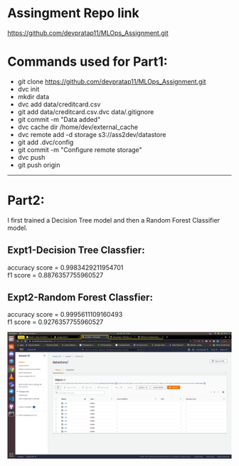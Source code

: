 # Assingment Repo link 
https://github.com/devpratap11/MLOps_Assignment.git

# Commands used for Part1:

* git clone https://github.com/devpratap11/MLOps_Assignment.git
* dvc init
* mkdir data
* dvc add data/creditcard.csv
* git add data/creditcard.csv.dvc data/.gitignore
* git commit -m "Data added"
* dvc cache dir /home/dev/external_cache
* dvc remote add -d storage s3://ass2dev/datastore
* git add .dvc/config
* git commit -m "Configure remote storage"
* dvc push
* git push origin
----------------------------------------------------------------------
# Part2:
I first trained a Decision Tree model and then a Random Forest Classifier model.
## Expt1-Decision Tree Classfier:
accuracy score = 0.9983429211954701  
f1 score = 0.8876357755960527
## Expt2-Random Forest Classfier:
accuracy score = 0.9995611109160493  
f1 score = 0.9276357755960527

![AWS Bucket screenshot](https://github.com/devpratap11/Fundamentals_of_MLOps_19D070020/blob/main/Week2/screenshot.png "AWS Bucket screenshot")  
